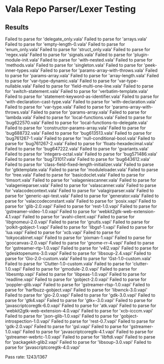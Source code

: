 # Vala Repo Parser/Lexer Testing

## Results

Failed to parse for 'delegate_only.vala'
Failed to parse for 'arrays.vala'
Failed to parse for 'empty-length-0.vala'
Failed to parse for 'enum_only.vala'
Failed to parse for 'struct_only.vala'
Failed to parse for 'regex.vala'
Failed to parse for 'signals.vala'
Failed to parse for 'plugin-module-init.vala'
Failed to parse for 'with-nested.vala'
Failed to parse for 'methods.vala'
Failed to parse for 'singleton.vala'
Failed to parse for 'peek-inner-types.vala'
Failed to parse for 'params-array-with-throws.vala'
Failed to parse for 'params-array.vala'
Failed to parse for 'array-length.vala'
Failed to parse for 'var-type-dynamic.vala'
Failed to parse for 'var-type-nullable.vala'
Failed to parse for 'field-multi-one-line.vala'
Failed to parse for 'switch-statement.vala'
Failed to parse for 'verbatim-template.vala'
Failed to parse for 'statement-keyword-as-identifier.vala'
Failed to parse for 'with-declaration-cast-type.vala'
Failed to parse for 'with-declaration.vala'
Failed to parse for 'var-type.vala'
Failed to parse for 'params-array-with-throws.vala'
Failed to parse for 'params-array.vala'
Failed to parse for 'lambda.vala'
Failed to parse for 'local-functions.vala'
Failed to parse for 'bug622570.vala'
Failed to parse for 'local-functions-to-delegate.vala'
Failed to parse for 'constructor-params-array.vala'
Failed to parse for 'bug688732.vala'
Failed to parse for 'bug613513.vala'
Failed to parse for 'bug761267-1.vala'
Failed to parse for 'null-conditional-bool.vala'
Failed to parse for 'bug761267-2.vala'
Failed to parse for 'floats-hexadecimal.vala'
Failed to parse for 'bug647222.vala'
Failed to parse for 'gvariants.vala'
Failed to parse for 'integers-octal.vala'
Failed to parse for 'bug571486.vala'
Failed to parse for 'bug731017.vala'
Failed to parse for 'bug643612.vala'
Failed to parse for 'class-field-fixed-length-initializer.vala'
Failed to parse for 'gtktemplate.vala'
Failed to parse for 'moduleloader.vala'
Failed to parse for 'tree.vala'
Failed to parse for 'basicdoclet.vala'
Failed to parse for 'timsort.vala'
Failed to parse for 'valageniescanner.vala'
Failed to parse for 'valagenieparser.vala'
Failed to parse for 'valascanner.vala'
Failed to parse for 'valacodecontext.vala'
Failed to parse for 'valagirparser.vala'
Failed to parse for 'generic-api-test.vala'
Failed to parse for 'generator.vala'
Failed to parse for 'valaccodeconstant.vala'
Failed to parse for 'posix.vapi'
Failed to parse for 'glib-2.0.vapi'
Failed to parse for 'rest-1.0.vapi'
Failed to parse for 'gstreamer-video-1.0.vapi'
Failed to parse for 'webkit2gtk-web-extension-4.1.vapi'
Failed to parse for 'avahi-client.vapi'
Failed to parse for 'libgnomeui-2.0.vapi'
Failed to parse for 'gnutls.vapi'
Failed to parse for 'polkit-gobject-1.vapi'
Failed to parse for 'libgsf-1.vapi'
Failed to parse for 'lua.vapi'
Failed to parse for 'xcb.vapi'
Failed to parse for 'tokyocabinet.vapi'
Failed to parse for 'pixman-1.vapi'
Failed to parse for 'goocanvas-2.0.vapi'
Failed to parse for 'gnome-rr-4.vapi'
Failed to parse for 'gstreamer-rtp-1.0.vapi'
Failed to parse for 'v4l2.vapi'
Failed to parse for 'gdesktopenums-3.0.vapi'
Failed to parse for 'libsoup-2.4.vapi'
Failed to parse for 'Gio-2.0-custom.vala'
Failed to parse for 'Gst-1.0-custom.vala'
Failed to parse for 'Clutter-1.0-custom.vala'
Failed to parse for 'clutter-1.0.vapi'
Failed to parse for 'gmodule-2.0.vapi'
Failed to parse for 'libesmtp.vapi'
Failed to parse for 'libpeas-1.0.vapi'
Failed to parse for 'readline.vapi'
Failed to parse for 'gobject-2.0.vapi'
Failed to parse for 'poppler-glib.vapi'
Failed to parse for 'gstreamer-rtsp-1.0.vapi'
Failed to parse for 'harfbuzz-gobject.vapi'
Failed to parse for 'libwnck-3.0.vapi'
Failed to parse for 'gio-2.0.vapi'
Failed to parse for 'gdk-3.0.vapi'
Failed to parse for 'gtk4.vapi'
Failed to parse for 'gtk+-3.0.vapi'
Failed to parse for 'javascriptcoregtk-6.0.vapi'
Failed to parse for 'atk.vapi'
Failed to parse for 'webkit2gtk-web-extension-4.0.vapi'
Failed to parse for 'xcb-icccm.vapi'
Failed to parse for 'json-glib-1.0.vapi'
Failed to parse for 'gobject-introspection-1.0.vapi'
Failed to parse for 'rest-0.7.vapi'
Failed to parse for 'gdk-2.0.vapi'
Failed to parse for 'gsl.vapi'
Failed to parse for 'gstreamer-1.0.vapi'
Failed to parse for 'javascriptcoregtk-4.1.vapi'
Failed to parse for 'gstreamer-webrtc-1.0.vapi'
Failed to parse for 'libftdi.vapi'
Failed to parse for 'packagekit-glib2.vapi'
Failed to parse for 'libsoup-3.0.vapi'
Failed to parse for 'javascriptcoregtk-4.0.vapi'

Pass rate: 1243/1367